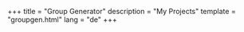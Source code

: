 +++
title = "Group Generator"
description = "My Projects"
template = "groupgen.html"
lang = "de"
+++
